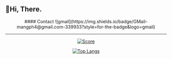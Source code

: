 ## 👋Hi, There.
  
<div align="center">
  #### Contact
  ![gmail](https://img.shields.io/badge/GMail-mangph4@gmail.com-339933?style=for-the-badge&logo=gmail)
</div>

---
<div align="center">
  
  [![Score](https://github-readme-stats-git-masterrstaa-rickstaa.vercel.app/api?username=Mangpha&count_private=true&show_icons=true&theme=tokyonight)](https://github.com/mangpha)
  
  [![Top Langs](https://github-readme-stats-git-masterrstaa-rickstaa.vercel.app/api/top-langs/?username=Mangpha&layout=compact)](https://github.com/mangpha)

</div>
